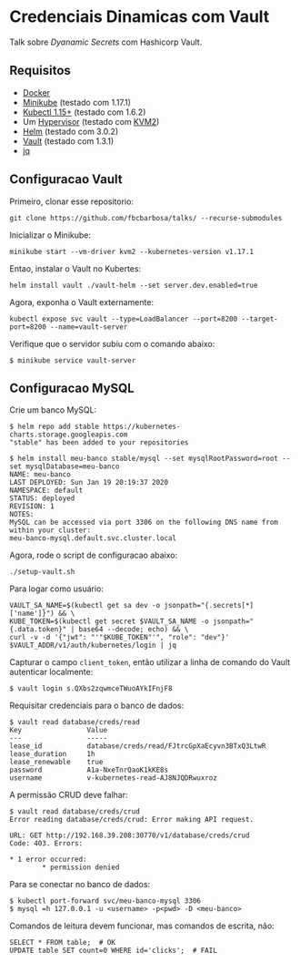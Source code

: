 # Credenciais Dinamicas com Vault

Talk sobre *Dyanamic Secrets* com Hashicorp Vault.

## Requisitos

* [Docker](https://docs.docker.com/install/linux/docker-ce/debian/)
* [Minikube](https://kubernetes.io/docs/tasks/tools/install-minikube/#install-minikube-via-direct-download) (testado com 1.17.1)
* [Kubectl 1.15+](https://kubernetes.io/docs/tasks/tools/install-kubectl/#install-kubectl-on-linux) (testado com 1.6.2)
* Um [Hypervisor](https://kubernetes.io/docs/tasks/tools/install-minikube/#install-a-hypervisor) (testado com [KVM2](https://www.linux-kvm.org/page/Main_Page))
* [Helm](https://helm.sh/blog/helm-3-released/) (testado com 3.0.2)
* [Vault](https://www.vaultproject.io/downloads/) (testado com 1.3.1)
* [jq](https://stedolan.github.io/jq/download/)

## Configuracao Vault

Primeiro, clonar esse repositorio:

```console
git clone https://github.com/fbcbarbosa/talks/ --recurse-submodules
```

Inicializar o Minikube:

```console
minikube start --vm-driver kvm2 --kubernetes-version v1.17.1
```

Entao, instalar o Vault no Kubertes:

```console
helm install vault ./vault-helm --set server.dev.enabled=true
```

Agora, exponha o Vault externamente:

```console
kubectl expose svc vault --type=LoadBalancer --port=8200 --target-port=8200 --name=vault-server
```

Verifique que o servidor subiu com o comando abaixo:

```console
$ minikube service vault-server
```

## Configuracao MySQL

Crie um banco MySQL:

```console
$ helm repo add stable https://kubernetes-charts.storage.googleapis.com
"stable" has been added to your repositories
```

```console
$ helm install meu-banco stable/mysql --set mysqlRootPassword=root --set mysqlDatabase=meu-banco
NAME: meu-banco
LAST DEPLOYED: Sun Jan 19 20:19:37 2020
NAMESPACE: default
STATUS: deployed
REVISION: 1
NOTES:
MySQL can be accessed via port 3306 on the following DNS name from within your cluster:
meu-banco-mysql.default.svc.cluster.local
```

Agora, rode o script de configuracao abaixo:

```console
./setup-vault.sh
```

Para logar como usuário:

```console
VAULT_SA_NAME=$(kubectl get sa dev -o jsonpath="{.secrets[*]['name']}") && \
KUBE_TOKEN=$(kubectl get secret $VAULT_SA_NAME -o jsonpath="{.data.token}" | base64 --decode; echo) && \
curl -v -d '{"jwt": "'"$KUBE_TOKEN"'", "role": "dev"}' $VAULT_ADDR/v1/auth/kubernetes/login | jq
```

Capturar o campo `client_token`, então utilizar a linha de comando do Vault autenticar localmente:

```
$ vault login s.QXbs2zqwmceTWuoAYkIFnjF8
```

Requisitar credenciais para o banco de dados:

```
$ vault read database/creds/read
Key                Value
---                -----
lease_id           database/creds/read/FJtrcGpXaEcyvn3BTxQ3LtwR
lease_duration     1h
lease_renewable    true
password           A1a-NxeTnrQaoK1kKE8s
username           v-kubernetes-read-AJ8NJQDRwuxroz
```

A permissão CRUD deve falhar:

```
$ vault read database/creds/crud
Error reading database/creds/crud: Error making API request.

URL: GET http://192.168.39.208:30770/v1/database/creds/crud
Code: 403. Errors:

* 1 error occurred:
        * permission denied
```

Para se conectar no banco de dados:

```
$ kubectl port-forward svc/meu-banco-mysql 3306
$ mysql =h 127.0.0.1 -u <username> -p<pwd> -D <meu-banco>
```

Comandos de leitura devem funcionar, mas comandos de escrita, não:

```
SELECT * FROM table;  # OK
UPDATE table SET count=0 WHERE id='clicks';  # FAIL
```

